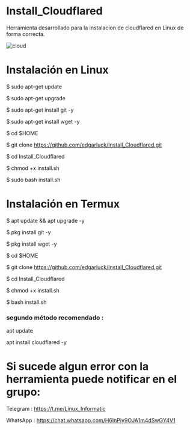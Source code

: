 # Install_Cloudflared

Herramienta desarrollado para la instalacion de cloudflared en Linux de forma correcta.

![cloud](https://user-images.githubusercontent.com/76820660/182046115-3932fadf-4f2d-4cb7-bc2c-56cb119327cb.png)


# Instalación en Linux 

$ sudo apt-get update

$ sudo apt-get upgrade

$ sudo apt-get install git -y

$ sudo apt-get install wget -y 

$ cd $HOME

$ git clone https://github.com/edgarluck/Install_Cloudflared.git

$ cd Install_Cloudflared

$ chmod +x install.sh

$ sudo bash install.sh

# Instalación en Termux 

$ apt update && apt upgrade -y

$ pkg install git -y

$ pkg install wget -y

$ cd $HOME

$ git clone https://github.com/edgarluck/Install_Cloudflared.git

$ cd Install_Cloudflared

$ chmod +x install.sh

$ bash install.sh

### segundo método recomendado :

apt update 

apt install cloudflared -y



# Si sucede algun error con la herramienta puede notificar en el grupo:

Telegram : https://t.me/Linux_Informatic

WhatsApp : https://chat.whatsapp.com/H6InPiy9OJA1m4dSwGY4V1
